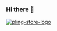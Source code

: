### Hi there 👋

[![pling-store-logo](https://github.com/m3tozz/m3tozz/assets/79897762/1f64869e-ac96-41e3-93e5-21aea755ea70)](https://www.pling.com/u/m3tozz/products)
